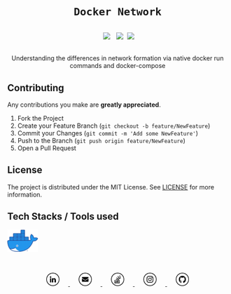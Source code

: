 <code>
  <h1 align="center">Docker Network</h1>
</code>

<div align="center">
  <img src="https://img.shields.io/github/repo-size/IshaanOhri/Docker-Network?logo=github" hspace="5">
  <img src="https://img.shields.io/github/license/IshaanOhri/Docker-Network" hspace="5">
  <img src="https://img.shields.io/github/last-commit/IshaanOhri/Docker-Network?logo=git">
</div>

<br>

<p align="center">
  Understanding the differences in network formation via native docker run commands and docker-compose
</p>

## Contributing

Any contributions you make are **greatly appreciated**.

1. Fork the Project
2. Create your Feature Branch (`git checkout -b feature/NewFeature`)
3. Commit your Changes (`git commit -m 'Add some NewFeature'`)
4. Push to the Branch (`git push origin feature/NewFeature`)
5. Open a Pull Request

## License
The project is distributed under the MIT License. See [LICENSE](https://github.com/IshaanOhri/Docker-Network/blob/main/LICENSE) for more information.

## Tech Stacks / Tools used
<p>
  <img src="https://github.com/IshaanOhri/IshaanOhri/blob/master/assets/docker.png" height=50>
</p>

<br>

<p align="center">
  <a href="https://www.linkedin.com/in/ishaanohri/">
    <img src="https://github.com/IshaanOhri/IshaanOhri/blob/master/assets/linkedin.png" width="30" height="30" hspace="20">
  </a>

  <a href="mailto:ishaan99ohri@gmail.com">
    <img src="https://github.com/IshaanOhri/IshaanOhri/blob/master/assets/mail.png" width="30" height="30" hspace="20">
  </a>

  <a href="https://stackoverflow.com/users/11712463/ishaan-ohri">
    <img src="https://github.com/IshaanOhri/IshaanOhri/blob/master/assets/stackoverflow.png" width="30" height="30" hspace="20">
  </a>

  <a href="https://www.instagram.com/ohri_8/">
    <img src="https://github.com/IshaanOhri/IshaanOhri/blob/master/assets/instagram.png" width="30" height="30" hspace="20">
  </a>

  <a href="https://github.com/IshaanOhri">
    <img src="https://github.com/IshaanOhri/IshaanOhri/blob/master/assets/github.png" width="30" height="30" hspace="20">
  </a>
</p>
